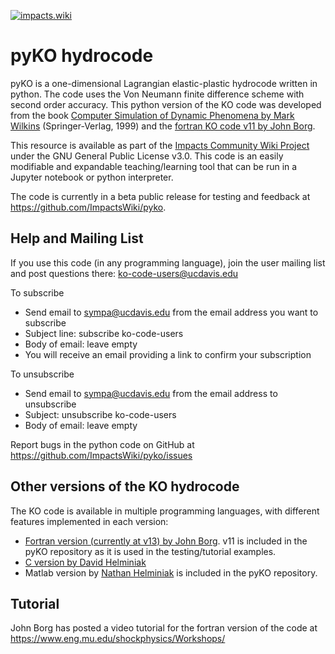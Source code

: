 [![impacts.wiki](./PetaviusLangrenus_Poupeau_3000.png)](https://impacts.wiki)
# pyKO hydrocode

pyKO is a one-dimensional Lagrangian elastic-plastic hydrocode written in python. The code uses the Von Neumann finite difference scheme with second order accuracy. 
This python version of the KO code was developed from the book <a href="https://link.springer.com/book/10.1007/978-3-662-03885-7">Computer Simulation of Dynamic Phenomena by Mark Wilkins</a> (Springer-Verlag, 1999) and the <a href="https://www.eng.mu.edu/shockphysics/KO/">fortran KO code v11 by John Borg</a>.

This resource is available as part of the <a href="https://impacts.wiki">Impacts Community Wiki Project</a> under the GNU General Public License v3.0. This code is an easily modifiable and expandable teaching/learning tool that can be run in a Jupyter notebook or python interpreter.

The code is currently in a beta public release for testing and feedback at https://github.com/ImpactsWiki/pyko. 

## Help and Mailing List
If you use this code (in any programming language), join the user mailing list and post questions there:
ko-code-users@ucdavis.edu

To subscribe
* Send email to sympa@ucdavis.edu from the email address you want to subscribe
* Subject line: subscribe ko-code-users
* Body of email: leave empty
* You will receive an email providing a link to confirm your subscription

To unsubscribe
* Send email to sympa@ucdavis.edu from the email address to unsubscribe
* Subject: unsubscribe ko-code-users
* Body of email: leave empty

Report bugs in the python code on GitHub at https://github.com/ImpactsWiki/pyko/issues

## Other versions of the KO hydrocode

The KO code is available in multiple programming languages, with different features implemented in each version:
* <a href="https://www.eng.mu.edu/shockphysics/Workshops/">Fortran version (currently at v13) by John Borg</a>. v11 is included in the pyKO repository as it is used in the testing/tutorial examples.
* <a href="https://github.com/Yatagarasu50469/KO-Hydrocode">C version by David Helminiak</a>
* Matlab version by <a href="https://www.westpoint.edu/civil-and-mechanical-engineering/profile/nathaniel_helminiak-phd-eit">Nathan Helminiak</a> is included in the pyKO repository. 


## Tutorial

John Borg has posted a video tutorial for the fortran version of the code at <a href="https://www.eng.mu.edu/shockphysics/Workshops/">https://www.eng.mu.edu/shockphysics/Workshops/</a>



